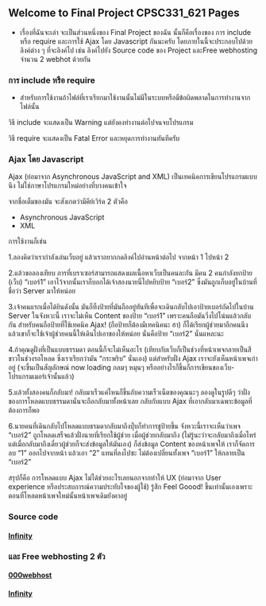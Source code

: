 ## Welcome to Final Project CPSC331_621 Pages

- เรื่องที่ฉันจะเล่า จะเป็นส่วนหนึ่งของ Final Project ของฉัน นั้นก็คือเรื่องของ การ include หรือ require และการใช้ Ajax โดย Javascript กันนะครับ โดยภายในนี้จะประกอบไปด้วยลิงค์ต่าง ๆ ที่จะลิงค์ไป เช่น ลิงค์ไปยัง Source code ของ Project และFree webhosting จำนวน 2 webhot ด้วยกัน

### การ include หรือ require

- สำหรับการใช้งานถ้าไฟล์ที่เราเรียกมาใช้งานนั้นไม่มีในระบบหรือมีข้อผิดพลาดในการทำงานจากไฟล์นั้น 

วิธี include จะแสดงเป็น Warning แต่ยังคงทำงานต่อไปจนจบโปรแกรม

วิธี require จะแสดงเป็น Fatal Error และหยุดการทำงานทันทีครับ

### Ajax โดย Javascript

Ajax (ย่อมาจาก Asynchronous JavaScript and XML) เป็นเทคนิคการเขียนโปรแกรมแบบนึง ไม่ใช่ภาษาโปรแกรมใหม่อย่างที่บางคนเข้าใจ

จากชื่อเต็มของมัน จะสังเกตว่ามีคีย์เวิร์ด 2 ตัวคือ

- Asynchronous JavaScript
- XML

การใช้งานก็เช่น 

1.ลองคิดว่าเรากำลังเล่นเว็บอยู่ แล้วเราอยากกดลิงค์ไปอ่านหน้าต่อไป จากหน้า 1 ไปหน้า 2

2.แล้วขอลองเทียบ การที่เบราเซอร์สามารถแสดงผลเนื้อหาเว็บเป็นคนละกัน มีคน 2 คนกำลังยกป้าย (เว็บ) “เบอร์1” เอาไว้จากนั้นเราก็บอกได้เจ้าสองนายนี่ไปหยิบป้าย “เบอร์2” ซึ่งมันถูกเก็บอยู่ในบ้านที่ชื่อว่า Server มาให้หน่อย

3.เจ้าคนแรกเมื่อได้ยินดังนั้น มันก็ทิ้งป้ายที่มันถืออยู่ทันทีเพื่อจะเดินกลับไปเอาป้ายเบอร์ถัดไปในบ้าน Server ในจังหวะนี้ เราจะไม่เห็น Content ของป้าย “เบอร์1” เพราะคนถือมันวิ่งไปโน่นแล้วกลับกัน สำหรับคนถือป้ายที่ใช้เทคนิค Ajax! (ถือป้ายก็ต้องมีเทคนิคนะ ฮา) ก็ได้เรียกผู้ช่วยมาอีกคนนึง แล้วเขาก็จะใช้เจ้าผู้ช่วยคนนี้ให้เดินไปเอาของให้หน่อย นั่นคือป้าย “เบอร์2” นั่นแหละนะ

4.ถ้าคุณดูฝั่งที่เป็นแบบธรรมดา ตอนนี้ก็จะไม่เห็นอะไร (เทียบกับเว็บก็เป็นช่วงที่หน้าเพจกลายเป็นสีขาวในช่วงรอโหลด ซึ่งเราเรียกว่ามัน “กระพริบ” นั่นเอง) แต่สำหรับฝั่ง Ajax เราจะยังเห็นหน้าเพจเก่าอยู่ (จะขึ้นเป็นสัญลักษณ์ now loading กลมๆ หมุนๆ หรืออย่างไรก็ขึ้นก็การเขียนของเว็บ-โปรแกรมเมอร์เจ้านั้นแล้ว)

5.แล้วทั้งสองคนก็กลับมา! กลับมาเร็วแค่ไหนก็ขึ้นกับความเร็วเน็ตของคุณนะๆ ลองดูในรูปดีๆ ว่าฝั่งของการโหลดแบบธรรมดานั่นจะถือกลับมาทั้งหน้าเลย กลับกับแบบ Ajax ที่เอากลับมาเฉพาะข้อมูลที่ต้องการก็พอ

6.นายคนที่เดินกลับไปโหลดแบบธรมดากลับมาถึงปุ๊บก็ทำการชูป้ายขึ้น จังหวะนี้เราจะเห็นว่าเพจ “เบอร์2” ถูกโหลดเสร็จแล้วฝั่งนายที่เรียกใช้ผู้ช่วย เมื่อผู้ช่วยกลับมาถึง (ไม่รู้นะว่าจะกลับมาถึงเมื่อไหร่ แต่เมื่อกลับมาถึงเดี๋ยวผู้ช่วยก็จะส่งข้อมูลให้มันเอง) ก็ส่งข้อมูล Content ของหน้าเพจให้ เราก็จัดการลบ “1” ออกไปจากหน้า แล้วเอา “2” แทนที่ลงไปซะ ไม่ต้องเปลี่ยนทั้งเพจ “เบอร์1” ให้กลายเป็น “เบอร์2”

สรุปก็คือ การโหลดแบบ Ajax ไม่ได้ช่วยอะไรเลยนอกจากทำให้ UX (ย่อมาจาก User experience หรือประสบการณ์ความประทับใจของผู้ใช้) รู้สึก Feel Goood! ขึ้นเท่านั้นเองเพราะตอนที่โหลดหน้าเพจใหม่นั้นหน้าเพจเดิมยังคาอยู่

### Source code
#### [Infinity](http://non005.epizy.com/sing_in.php)

### และ Free webhosting 2 ตัว 
#### [000webhost](https://ducatith.000webhostapp.com/)
#### [Infinity](http://non005.epizy.com/sing_in.php)
